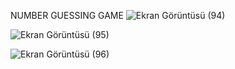 NUMBER GUESSING GAME
![Ekran Görüntüsü (94)](https://github.com/cerenaktas1/Number-guessing-game/assets/159536442/4a7aa42e-763a-4224-adf9-8572209b0cca)

![Ekran Görüntüsü (95)](https://github.com/cerenaktas1/Number-guessing-game/assets/159536442/065a4396-fd3c-44d8-ba1c-a5610777924b)

![Ekran Görüntüsü (96)](https://github.com/cerenaktas1/Number-guessing-game/assets/159536442/f80d0fd7-2b10-4729-8dc2-fece1472fc0c)


